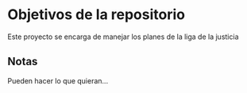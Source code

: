 # Objetivos de la repositorio

Este proyecto se encarga de manejar los planes de la liga de la justicia


## Notas

Pueden hacer lo que quieran...
